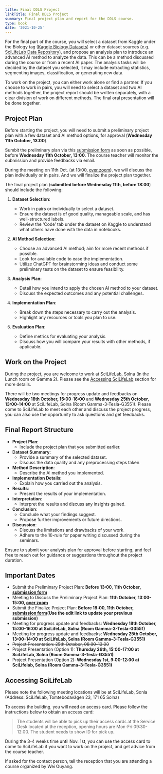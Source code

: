 ```yaml
---
title: Final DDLS Project
linkTitle: Final DDLS Project
summary: Final project plan and report for the DDLS course.
type: book
date: '2021-10-25'
---
```

For the final part of the course, you will select a dataset from Kaggle under the Biology tag ([Kaggle Biology Datasets](https://www.kaggle.com/datasets?tags=7100-Biology)) or other dataset sources (e.g. [SciLifeLab Data Repository](https://figshare.scilifelab.se/search?itemTypes=3)), and propose an analysis plan to introduce an advanced AI method to analyze the data. This can be a method discussed during the course or from a recent AI paper. The analysis tasks will be decided by the dataset you selected, it may include extracting statistics, segmenting images, classification, or generating new data.

To work on the project, you can either work alone or find a partner. If you choose to work in pairs, you will need to select a dataset and two AI methods together, the project report should be written separately, with a clear division of work on different methods. The final oral presentation will be done together.

## Project Plan

Before starting the project, you will need to submit a preliminary project plan with a few dataset and AI method options, for approval (**Wednesday 11th October, 13:00**).

Sumbit the preliminary plan via this [submission form](https://forms.gle/VfdP8Yf7mkFHhdv16) as soon as possible, before **Wednesday 11th October, 13:00**. The course teacher will monitor the submission and provide feedbacks via email.

During the meeting on 11th Oct. (at 13:00, [over zoom]( https://kth-se.zoom.us/j/69812177998)), we will discuss the plan individually or in pairs. And we will finalize the project plan together.

The final project plan (**submitted before Wednesday 11th, before 18:00**) should include the following:

1. **Dataset Selection**:
   - Work in pairs or individually to select a dataset.
   - Ensure the dataset is of good quality, manageable scale, and has well-structured labels.
   - Review the 'Code' tab under the dataset on Kaggle to understand what others have done with the data in notebooks.

2. **AI Method Selection**:
   - Choose an advanced AI method; aim for more recent methods if possible.
   - Look for available code to ease the implementation.
   - Utilize ChatGPT for brainstorming ideas and conduct some preliminary tests on the dataset to ensure feasibility.

3. **Analysis Plan**:
   - Detail how you intend to apply the chosen AI method to your dataset.
   - Discuss the expected outcomes and any potential challenges.

4. **Implementation Plan**:
   - Break down the steps necessary to carry out the analysis.
   - Highlight any resources or tools you plan to use.

5. **Evaluation Plan**:
   - Define metrics for evaluating your analysis.
   - Discuss how you will compare your results with other methods, if applicable.

## Work on the Project

During the project, you are welcome to work at SciLifeLab, Solna (in the Lunch room on Gamma 2). Please see the [Accessing SciLifeLab](#accessing-scilifelab) section for more details.

There will be two meetings for progress update and feedbacks on **Wednesday 18th October, 15:00-16:00** and **Wednesday 25th October, 13:00-14:00** at SciLifeLab, Solna (Room Gamma-3-Tesla-G3551). Please come to SciLifeLab to meet each other and discuss the project progress, you can also use the opportunity to ask questions and get feedbacks.

## Final Report Structure

- **Project Plan**:
  - Include the project plan that you submitted earlier.
- **Dataset Summary**:
  - Provide a summary of the selected dataset.
  - Discuss the data quality and any preprocessing steps taken.
- **Method Description**:
  - Describe the AI method you implemented.
- **Implementation Details**:
  - Explain how you carried out the analysis.
- **Results**:
  - Present the results of your implementation.
- **Interpretation**:
  - Interpret the results and discuss any insights gained.
- **Conclusion**:
  - Conclude what your findings suggest.
  - Propose further improvements or future directions.
- **Discussion**:
  - Discuss the limitations and drawbacks of your work.
  - Adhere to the 10-rule for paper writing discussed during the seminars.

Ensure to submit your analysis plan for approval before starting, and feel free to reach out for guidance or suggestions throughout the project duration.

## Important Dates

- Submit the Preliminary Project Plan: **Before 13:00, 11th October, [submission form](https://forms.gle/VfdP8Yf7mkFHhdv16)**
- Meeting to Discuss the Preliminary Project Plan: **11th October, 13:00-15:00, [over zoom](https://kth-se.zoom.us/j/69812177998)**
- Submit the Finalize Project Plan: **Before 18:00, 11th October, [submission form](https://forms.gle/VfdP8Yf7mkFHhdv16)(Use the edit link to update your previous submission)**
- Meeting for progress update and feedbacks: **Wednesday 18th October, 15:00-16:00 at SciLifeLab, Solna (Room Gamma-3-Tesla-G3551)**
- Meeting for progress update and feedbacks: **Wednesday 25th October, 13:00-14:00 at SciLifeLab, Solna (Room Gamma-3-Tesla-G3551)**
- ~~Project Presentation: 25th October, 08:00-13:00~~
- Project Presentation (Option 1): **Thursday 26th, 15:00-17:00 at SciLifeLab, Solna (Room Gamma-3-Tesla-G3551)**
- Project Presentation (Option 2): **Wednesday 1st, 9:00-12:00 at SciLifelab, Solna (Room Gamma-3-Tesla-G3551)**

## Accessing SciLifeLab

Please note the following meeting locations will be at SciLifeLab, Sonla (Address: SciLifeLab, Tomtebodavägen 23, 171 65 Solna)

To access the building, you will need an access card. Please follow the instructions below to obtain an access card:

> The students will be able to pick up their access cards at the Service Desk located at the reception, opening hours are Mon-Fri 09:30-12:00. The student needs to show ID for pick up.

During the 3-4 weeks time until Nov. 1st, you can use the access card to come to SciLifeLab if you want to work on the project, and get advice from the course teacher.

If asked for the contact person, tell the reception that you are attending a course organized by Wei Ouyang.
